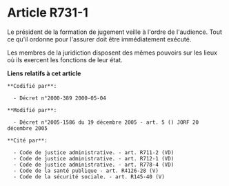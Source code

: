 # Article R731-1

Le président de la formation de jugement veille à l'ordre de l'audience. Tout ce qu'il ordonne pour l'assurer doit être
immédiatement exécuté.

Les membres de la juridiction disposent des mêmes pouvoirs sur les lieux où ils exercent les fonctions de leur état.

**Liens relatifs à cet article**

	**Codifié par**:

	  - Décret n°2000-389 2000-05-04

	**Modifié par**:

	  - Décret n°2005-1586 du 19 décembre 2005 - art. 5 () JORF 20 décembre 2005

	**Cité par**:

	  - Code de justice administrative. - art. R711-2 (VD)
	  - Code de justice administrative. - art. R712-1 (VD)
	  - Code de justice administrative. - art. R778-4 (VD)
	  - Code de la santé publique - art. R4126-28 (V)
	  - Code de la sécurité sociale. - art. R145-40 (V)
